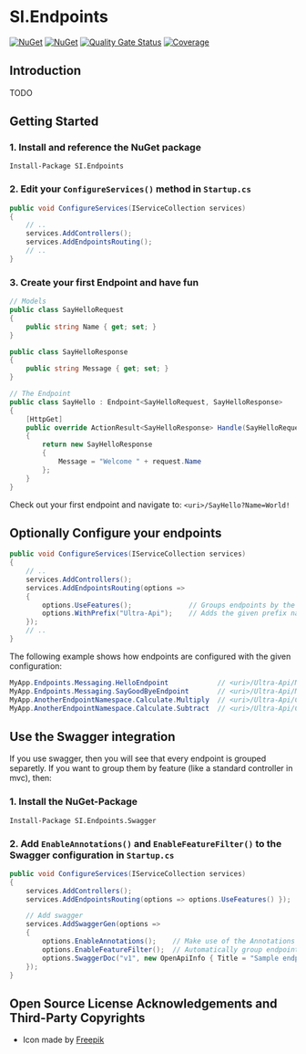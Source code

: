 # SI.Endpoints

[![NuGet](https://img.shields.io/nuget/v/SI.Endpoints.svg)](https://www.nuget.org/packages/SI.Endpoints)
[![NuGet](https://img.shields.io/nuget/v/SI.Endpoints.Swagger.svg)](https://www.nuget.org/packages/SI.Endpoints.Swagger)
[![Quality Gate Status](https://sonarcloud.io/api/project_badges/measure?project=SiberaIndustries_SI.Endpoints&metric=alert_status)](https://sonarcloud.io/dashboard?id=SiberaIndustries_SI.Endpoints)
[![Coverage](https://sonarcloud.io/api/project_badges/measure?project=SiberaIndustries_SI.Endpoints&metric=coverage)](https://sonarcloud.io/dashboard?id=SiberaIndustries_SI.Endpoints)

## Introduction

TODO

## Getting Started

### 1. Install and reference the NuGet package

```
Install-Package SI.Endpoints
```

### 2. Edit your `ConfigureServices()` method in `Startup.cs`

```cs
public void ConfigureServices(IServiceCollection services)
{
    // ..
    services.AddControllers();
    services.AddEndpointsRouting();
    // ..
}
```

### 3. Create your first Endpoint and have fun

```cs
// Models
public class SayHelloRequest
{
    public string Name { get; set; }
}

public class SayHelloResponse
{
    public string Message { get; set; }
}

// The Endpoint
public class SayHello : Endpoint<SayHelloRequest, SayHelloResponse>
{
    [HttpGet]
    public override ActionResult<SayHelloResponse> Handle(SayHelloRequest request)
    {
        return new SayHelloResponse
        {
            Message = "Welcome " + request.Name
        };
    }
}
```

Check out your first endpoint and navigate to: `<uri>/SayHello?Name=World!`

## Optionally Configure your endpoints

```cs
public void ConfigureServices(IServiceCollection services)
{
    // ..
    services.AddControllers();
    services.AddEndpointsRouting(options =>
    {
        options.UseFeatures();              // Groups endpoints by the same last namespace part
        options.WithPrefix("Ultra-Api");    // Adds the given prefix name to all endpoint routes
    });
    // ..
}
```

The following example shows how endpoints are configured with the given configuration:

```cs
MyApp.Endpoints.Messaging.HelloEndpoint            // <uri>/Ultra-Api/Messaging/SayHello
MyApp.Endpoints.Messaging.SayGoodByeEndpoint       // <uri>/Ultra-Api/Messaging/SayGoodBye
MyApp.AnotherEndpointNamespace.Calculate.Multiply  // <uri>/Ultra-Api/Calculate/Multiply
MyApp.AnotherEndpointNamespace.Calculate.Subtract  // <uri>/Ultra-Api/Calculate/Subtract
```

## Use the Swagger integration

If you use swagger, then you will see that every endpoint is grouped separetly. If you want to group them by feature (like a standard controller in mvc), then:

### 1. Install the NuGet-Package

```
Install-Package SI.Endpoints.Swagger
```

### 2. Add `EnableAnnotations()` and `EnableFeatureFilter()` to the Swagger configuration in `Startup.cs`

```cs
public void ConfigureServices(IServiceCollection services)
{
    services.AddControllers();
    services.AddEndpointsRouting(options => options.UseFeatures() });

    // Add swagger
    services.AddSwaggerGen(options =>
    {
        options.EnableAnnotations();    // Make use of the Annotations
        options.EnableFeatureFilter();  // Automatically group endpoints by the [feature] template
        options.SwaggerDoc("v1", new OpenApiInfo { Title = "Sample endpoints", Version = "v1" });
    });
}
```

## Open Source License Acknowledgements and Third-Party Copyrights

- Icon made by [Freepik](https://www.flaticon.com/authors/freepik)
